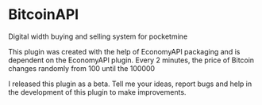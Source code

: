 # BitcoinAPI
Digital width buying and selling system for pocketmine

This plugin was created with the help of EconomyAPI packaging and is dependent on the EconomyAPI plugin.
Every 2 minutes, the price of Bitcoin changes randomly from 100 until the 100000


I released this plugin as a beta. Tell me your ideas, report bugs and help in the development of this plugin to make improvements.

